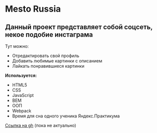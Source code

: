 # Mesto Russia

## Данный проект представляет собой соцсеть, некое подобие инстаграма
Тут можно:
* Отредактировать свой профиль
* Добавить любимые картинки с описанием
* Лайкать понравившиеся картинки

**Используется:**

* HTML5
* CSS
* JavaScript
* BEM
* ООП
* Webpack
* Время для сна одного ученика Яндекс.Практикума

[Ссылка на gh](https://tsyalgen.github.io/mesto/) (пока не актуально)
